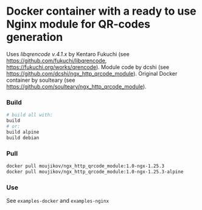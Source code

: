 # Docker container with a ready to use Nginx module for QR-codes generation

Uses *libqrencode v.4.1.x* by Kentaro Fukuchi (see https://github.com/fukuchi/libqrencode, https://fukuchi.org/works/qrencode).
Module code by dcshi (see https://github.com/dcshi/ngx_http_qrcode_module).
Original Docker container by soulteary (see https://github.com/soulteary/ngx_http_qrcode_module).

### Build

```bash
# build all with:
build
# or:
build alpine
build debian
```

### Pull

```bash
docker pull moujikov/ngx_http_qrcode_module:1.0-ngx-1.25.3
docker pull moujikov/ngx_http_qrcode_module:1.0-ngx-1.25.3-alpine
```

### Use

See `examples-docker` and `examples-nginx`
